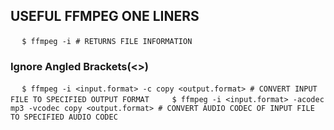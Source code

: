 ## USEFUL FFMPEG ONE LINERS
 ```
 $ ffmpeg -i # RETURNS FILE INFORMATION
 ```
### Ignore Angled Brackets(<>)
 ```
 $ ffmpeg -i <input.format> -c copy <output.format> # CONVERT INPUT FILE TO SPECIFIED
OUTPUT FORMAT
 ```
 ```
 $ ffmpeg -i <input.format> -acodec mp3 -vcodec copy <output.format> # CONVERT
AUDIO CODEC OF INPUT FILE TO SPECIFIED AUDIO CODEC
 ```
